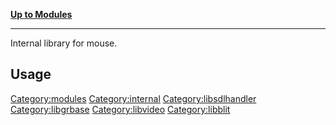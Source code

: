 [**Up to Modules**](:Category:modules "wikilink")

------------------------------------------------------------------------

Internal library for mouse.

Usage
-----

<Category:modules> <Category:internal> <Category:libsdlhandler>
<Category:libgrbase> <Category:libvideo> <Category:libblit>
